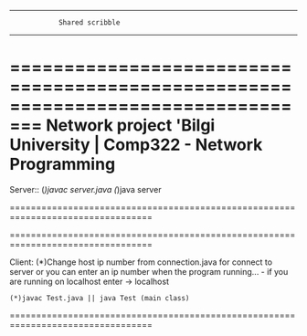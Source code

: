   -----------------------------------------------------------------------
				Shared scribble
  ------------------------------------------------------------------------

=================================================================================
	Network project 'Bilgi University | Comp322 - Network Programming
=================================================================================

Server::
	(*)javac server.java 
	(*)java server

=================================================================================


=================================================================================

Client:
	(*)Change host ip number from connection.java for connect to server 
	   or you can enter an ip number when the program running...
		- if you are running on localhost enter -> localhost
	
	(*)javac Test.java || java Test (main class)
	
=================================================================================
